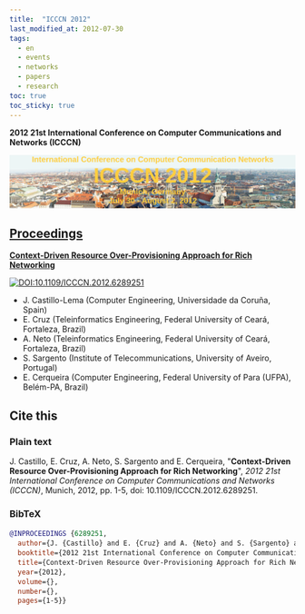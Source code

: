 ```yaml
---
title:  "ICCCN 2012"
last_modified_at: 2012-07-30
tags:
  - en
  - events
  - networks
  - papers
  - research
toc: true
toc_sticky: true
---
```


**2012 21st International Conference on Computer Communications and Networks (ICCCN)**

[![](/assets/images/posts/2012-07-30-icccn12.png)](http://www.icccn.org/icccn12/)

## [Proceedings](https://ieeexplore.ieee.org/xpl/conhome/6287204/proceeding)

[**Context-Driven Resource Over-Provisioning Approach for Rich Networking**](https://ieeexplore.ieee.org/document/6289251)

[![DOI:10.1109/ICCCN.2012.6289251](https://zenodo.org/badge/DOI/10.1109/ICCCN.2012.6289251.svg)](https://doi.org/10.1109/ICCCN.2012.6289251)

 - J. Castillo-Lema (Computer Engineering, Universidade da Coruña, Spain)
 - E. Cruz (Teleinformatics Engineering, Federal University of Ceará, Fortaleza, Brazil)
 - A. Neto (Teleinformatics Engineering, Federal University of Ceará, Fortaleza, Brazil)
 - S. Sargento (Institute of Telecommunications, University of Aveiro, Portugal)
 - E. Cerqueira (Computer Engineering, Federal University of Para (UFPA), Belém-PA, Brazil)

## Cite this

### Plain text

J. Castillo, E. Cruz, A. Neto, S. Sargento and E. Cerqueira, "**Context-Driven Resource Over-Provisioning Approach for Rich Networking**", *2012 21st International Conference on Computer Communications and Networks (ICCCN)*, Munich, 2012, pp. 1-5, doi: 10.1109/ICCCN.2012.6289251.

### BibTeX

```bibtex
@INPROCEEDINGS {6289251,
  author={J. {Castillo} and E. {Cruz} and A. {Neto} and S. {Sargento} and E. {Cerqueira}},
  booktitle={2012 21st International Conference on Computer Communications and Networks (ICCCN)},
  title={Context-Driven Resource Over-Provisioning Approach for Rich Networking},
  year={2012},
  volume={},
  number={},
  pages={1-5}}
```
